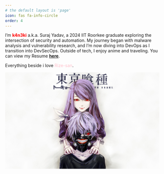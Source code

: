 ```yaml
---
# the default layout is 'page'
icon: fas fa-info-circle
order: 4
---
```


I’m <span style="color:red">**k4n3ki**</span> a.k.a. Suraj Yadav, a 2024 IIT Roorkee graduate exploring the intersection of security and automation. My journey began with malware analysis and vulnerability research, and I’m now diving into DevOps as I transition into DevSecOps. Outside of tech, I enjoy anime and traveling. You can view my Resume [**here**](/assets/files/Suraj_Yadav_Resume.pdf).

Everything beside i love <span style="color:pink">Rize-san</span>.

<img src="/assets/img/about/rize.jpg" alt="Rize-San">
